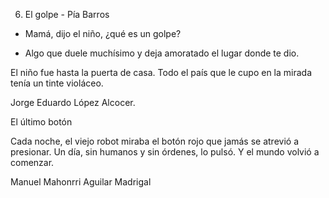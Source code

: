 6. El golpe - Pía Barros
- Mamá, dijo el niño, ¿qué es un golpe?

- Algo que duele muchísimo y deja amoratado el lugar donde te dio.

El niño fue hasta la puerta de casa. Todo el país que le cupo en la mirada tenía un tinte violáceo.

Jorge Eduardo López Alcocer.



El último botón

Cada noche, el viejo robot miraba el botón rojo que jamás se atrevió a presionar. Un día, sin humanos y sin órdenes, lo pulsó.
Y el mundo volvió a comenzar.


Manuel Mahonrri Aguilar Madrigal
